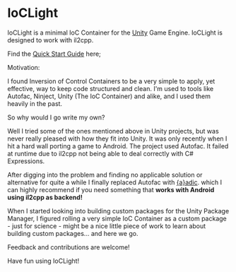# IoCLight
IoCLight is a minimal IoC Container for the [Unity](https://unity.com/) Game Engine. IoCLight is designed to work with il2cpp.

Find the [Quick Start Guide](https://github.com/JochenHeckl/IoCLight/blob/master/Documentation~/GettingStarted.md) here;

Motivation:

I found Inversion of Control Containers to be a very simple to apply, yet effective, way to keep code structured and clean.
I'm used to tools like Autofac, Ninject, Unity (The IoC Container) and alike, and I used them heavily in the past.

So why would I go write my own?

Well I tried some of the ones mentioned above in Unity projects, but was never really pleased with how they fit into Unity.
It was only recently when I hit a hard wall porting a game to Android. The project used Autofac. It failed at runtime due to il2cpp not being able to deal correctly with C# Expressions.

After digging into the problem and finding no applicable solution or alternative for quite a while I finally replaced Autofac with [{a}adic](https://assetstore.unity.com/packages/tools/adic-dependency-injection-container-32157).
which I can highly recommend if you need something that **works with Android using il2cpp as backend!**

When I started looking into building custom packages for the Unity Package Manager, I figured rolling a very simple IoC Container as a custom package - just for science - might be a nice little piece of work to learn about building custom packages... and here we go.

Feedback and contributions are welcome!

Have fun using IoCLight!


